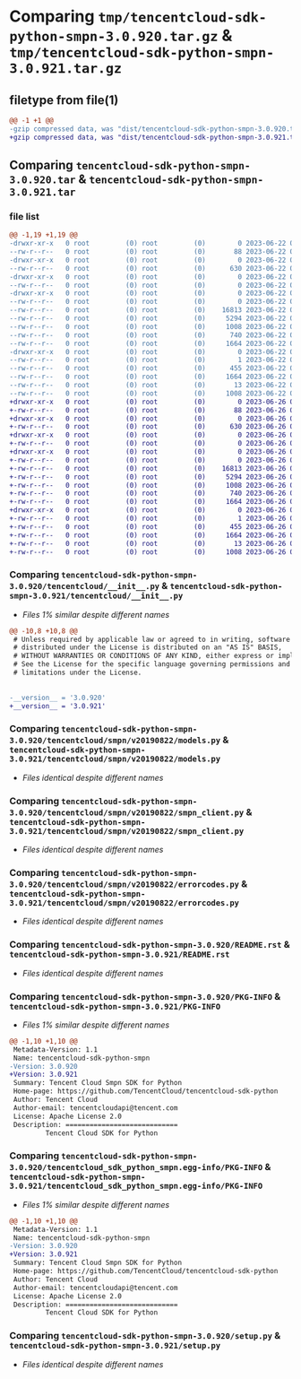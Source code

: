 # Comparing `tmp/tencentcloud-sdk-python-smpn-3.0.920.tar.gz` & `tmp/tencentcloud-sdk-python-smpn-3.0.921.tar.gz`

## filetype from file(1)

```diff
@@ -1 +1 @@
-gzip compressed data, was "dist/tencentcloud-sdk-python-smpn-3.0.920.tar", last modified: Thu Jun 22 00:33:28 2023, max compression
+gzip compressed data, was "dist/tencentcloud-sdk-python-smpn-3.0.921.tar", last modified: Mon Jun 26 00:31:28 2023, max compression
```

## Comparing `tencentcloud-sdk-python-smpn-3.0.920.tar` & `tencentcloud-sdk-python-smpn-3.0.921.tar`

### file list

```diff
@@ -1,19 +1,19 @@
-drwxr-xr-x   0 root         (0) root         (0)        0 2023-06-22 00:33:28.000000 tencentcloud-sdk-python-smpn-3.0.920/
--rw-r--r--   0 root         (0) root         (0)       88 2023-06-22 00:33:28.000000 tencentcloud-sdk-python-smpn-3.0.920/setup.cfg
-drwxr-xr-x   0 root         (0) root         (0)        0 2023-06-22 00:33:28.000000 tencentcloud-sdk-python-smpn-3.0.920/tencentcloud/
--rw-r--r--   0 root         (0) root         (0)      630 2023-06-22 00:33:28.000000 tencentcloud-sdk-python-smpn-3.0.920/tencentcloud/__init__.py
-drwxr-xr-x   0 root         (0) root         (0)        0 2023-06-22 00:33:28.000000 tencentcloud-sdk-python-smpn-3.0.920/tencentcloud/smpn/
--rw-r--r--   0 root         (0) root         (0)        0 2023-06-22 00:33:28.000000 tencentcloud-sdk-python-smpn-3.0.920/tencentcloud/smpn/__init__.py
-drwxr-xr-x   0 root         (0) root         (0)        0 2023-06-22 00:33:28.000000 tencentcloud-sdk-python-smpn-3.0.920/tencentcloud/smpn/v20190822/
--rw-r--r--   0 root         (0) root         (0)        0 2023-06-22 00:33:28.000000 tencentcloud-sdk-python-smpn-3.0.920/tencentcloud/smpn/v20190822/__init__.py
--rw-r--r--   0 root         (0) root         (0)    16813 2023-06-22 00:33:28.000000 tencentcloud-sdk-python-smpn-3.0.920/tencentcloud/smpn/v20190822/models.py
--rw-r--r--   0 root         (0) root         (0)     5294 2023-06-22 00:33:28.000000 tencentcloud-sdk-python-smpn-3.0.920/tencentcloud/smpn/v20190822/smpn_client.py
--rw-r--r--   0 root         (0) root         (0)     1008 2023-06-22 00:33:28.000000 tencentcloud-sdk-python-smpn-3.0.920/tencentcloud/smpn/v20190822/errorcodes.py
--rw-r--r--   0 root         (0) root         (0)      740 2023-06-22 00:33:28.000000 tencentcloud-sdk-python-smpn-3.0.920/README.rst
--rw-r--r--   0 root         (0) root         (0)     1664 2023-06-22 00:33:28.000000 tencentcloud-sdk-python-smpn-3.0.920/PKG-INFO
-drwxr-xr-x   0 root         (0) root         (0)        0 2023-06-22 00:33:28.000000 tencentcloud-sdk-python-smpn-3.0.920/tencentcloud_sdk_python_smpn.egg-info/
--rw-r--r--   0 root         (0) root         (0)        1 2023-06-22 00:33:28.000000 tencentcloud-sdk-python-smpn-3.0.920/tencentcloud_sdk_python_smpn.egg-info/dependency_links.txt
--rw-r--r--   0 root         (0) root         (0)      455 2023-06-22 00:33:28.000000 tencentcloud-sdk-python-smpn-3.0.920/tencentcloud_sdk_python_smpn.egg-info/SOURCES.txt
--rw-r--r--   0 root         (0) root         (0)     1664 2023-06-22 00:33:28.000000 tencentcloud-sdk-python-smpn-3.0.920/tencentcloud_sdk_python_smpn.egg-info/PKG-INFO
--rw-r--r--   0 root         (0) root         (0)       13 2023-06-22 00:33:28.000000 tencentcloud-sdk-python-smpn-3.0.920/tencentcloud_sdk_python_smpn.egg-info/top_level.txt
--rw-r--r--   0 root         (0) root         (0)     1008 2023-06-22 00:33:28.000000 tencentcloud-sdk-python-smpn-3.0.920/setup.py
+drwxr-xr-x   0 root         (0) root         (0)        0 2023-06-26 00:31:28.000000 tencentcloud-sdk-python-smpn-3.0.921/
+-rw-r--r--   0 root         (0) root         (0)       88 2023-06-26 00:31:28.000000 tencentcloud-sdk-python-smpn-3.0.921/setup.cfg
+drwxr-xr-x   0 root         (0) root         (0)        0 2023-06-26 00:31:28.000000 tencentcloud-sdk-python-smpn-3.0.921/tencentcloud/
+-rw-r--r--   0 root         (0) root         (0)      630 2023-06-26 00:31:28.000000 tencentcloud-sdk-python-smpn-3.0.921/tencentcloud/__init__.py
+drwxr-xr-x   0 root         (0) root         (0)        0 2023-06-26 00:31:28.000000 tencentcloud-sdk-python-smpn-3.0.921/tencentcloud/smpn/
+-rw-r--r--   0 root         (0) root         (0)        0 2023-06-26 00:31:28.000000 tencentcloud-sdk-python-smpn-3.0.921/tencentcloud/smpn/__init__.py
+drwxr-xr-x   0 root         (0) root         (0)        0 2023-06-26 00:31:28.000000 tencentcloud-sdk-python-smpn-3.0.921/tencentcloud/smpn/v20190822/
+-rw-r--r--   0 root         (0) root         (0)        0 2023-06-26 00:31:28.000000 tencentcloud-sdk-python-smpn-3.0.921/tencentcloud/smpn/v20190822/__init__.py
+-rw-r--r--   0 root         (0) root         (0)    16813 2023-06-26 00:31:28.000000 tencentcloud-sdk-python-smpn-3.0.921/tencentcloud/smpn/v20190822/models.py
+-rw-r--r--   0 root         (0) root         (0)     5294 2023-06-26 00:31:28.000000 tencentcloud-sdk-python-smpn-3.0.921/tencentcloud/smpn/v20190822/smpn_client.py
+-rw-r--r--   0 root         (0) root         (0)     1008 2023-06-26 00:31:28.000000 tencentcloud-sdk-python-smpn-3.0.921/tencentcloud/smpn/v20190822/errorcodes.py
+-rw-r--r--   0 root         (0) root         (0)      740 2023-06-26 00:31:28.000000 tencentcloud-sdk-python-smpn-3.0.921/README.rst
+-rw-r--r--   0 root         (0) root         (0)     1664 2023-06-26 00:31:28.000000 tencentcloud-sdk-python-smpn-3.0.921/PKG-INFO
+drwxr-xr-x   0 root         (0) root         (0)        0 2023-06-26 00:31:28.000000 tencentcloud-sdk-python-smpn-3.0.921/tencentcloud_sdk_python_smpn.egg-info/
+-rw-r--r--   0 root         (0) root         (0)        1 2023-06-26 00:31:28.000000 tencentcloud-sdk-python-smpn-3.0.921/tencentcloud_sdk_python_smpn.egg-info/dependency_links.txt
+-rw-r--r--   0 root         (0) root         (0)      455 2023-06-26 00:31:28.000000 tencentcloud-sdk-python-smpn-3.0.921/tencentcloud_sdk_python_smpn.egg-info/SOURCES.txt
+-rw-r--r--   0 root         (0) root         (0)     1664 2023-06-26 00:31:28.000000 tencentcloud-sdk-python-smpn-3.0.921/tencentcloud_sdk_python_smpn.egg-info/PKG-INFO
+-rw-r--r--   0 root         (0) root         (0)       13 2023-06-26 00:31:28.000000 tencentcloud-sdk-python-smpn-3.0.921/tencentcloud_sdk_python_smpn.egg-info/top_level.txt
+-rw-r--r--   0 root         (0) root         (0)     1008 2023-06-26 00:31:28.000000 tencentcloud-sdk-python-smpn-3.0.921/setup.py
```

### Comparing `tencentcloud-sdk-python-smpn-3.0.920/tencentcloud/__init__.py` & `tencentcloud-sdk-python-smpn-3.0.921/tencentcloud/__init__.py`

 * *Files 1% similar despite different names*

```diff
@@ -10,8 +10,8 @@
 # Unless required by applicable law or agreed to in writing, software
 # distributed under the License is distributed on an "AS IS" BASIS,
 # WITHOUT WARRANTIES OR CONDITIONS OF ANY KIND, either express or implied.
 # See the License for the specific language governing permissions and
 # limitations under the License.
 
 
-__version__ = '3.0.920'
+__version__ = '3.0.921'
```

### Comparing `tencentcloud-sdk-python-smpn-3.0.920/tencentcloud/smpn/v20190822/models.py` & `tencentcloud-sdk-python-smpn-3.0.921/tencentcloud/smpn/v20190822/models.py`

 * *Files identical despite different names*

### Comparing `tencentcloud-sdk-python-smpn-3.0.920/tencentcloud/smpn/v20190822/smpn_client.py` & `tencentcloud-sdk-python-smpn-3.0.921/tencentcloud/smpn/v20190822/smpn_client.py`

 * *Files identical despite different names*

### Comparing `tencentcloud-sdk-python-smpn-3.0.920/tencentcloud/smpn/v20190822/errorcodes.py` & `tencentcloud-sdk-python-smpn-3.0.921/tencentcloud/smpn/v20190822/errorcodes.py`

 * *Files identical despite different names*

### Comparing `tencentcloud-sdk-python-smpn-3.0.920/README.rst` & `tencentcloud-sdk-python-smpn-3.0.921/README.rst`

 * *Files identical despite different names*

### Comparing `tencentcloud-sdk-python-smpn-3.0.920/PKG-INFO` & `tencentcloud-sdk-python-smpn-3.0.921/PKG-INFO`

 * *Files 1% similar despite different names*

```diff
@@ -1,10 +1,10 @@
 Metadata-Version: 1.1
 Name: tencentcloud-sdk-python-smpn
-Version: 3.0.920
+Version: 3.0.921
 Summary: Tencent Cloud Smpn SDK for Python
 Home-page: https://github.com/TencentCloud/tencentcloud-sdk-python
 Author: Tencent Cloud
 Author-email: tencentcloudapi@tencent.com
 License: Apache License 2.0
 Description: ============================
         Tencent Cloud SDK for Python
```

### Comparing `tencentcloud-sdk-python-smpn-3.0.920/tencentcloud_sdk_python_smpn.egg-info/PKG-INFO` & `tencentcloud-sdk-python-smpn-3.0.921/tencentcloud_sdk_python_smpn.egg-info/PKG-INFO`

 * *Files 1% similar despite different names*

```diff
@@ -1,10 +1,10 @@
 Metadata-Version: 1.1
 Name: tencentcloud-sdk-python-smpn
-Version: 3.0.920
+Version: 3.0.921
 Summary: Tencent Cloud Smpn SDK for Python
 Home-page: https://github.com/TencentCloud/tencentcloud-sdk-python
 Author: Tencent Cloud
 Author-email: tencentcloudapi@tencent.com
 License: Apache License 2.0
 Description: ============================
         Tencent Cloud SDK for Python
```

### Comparing `tencentcloud-sdk-python-smpn-3.0.920/setup.py` & `tencentcloud-sdk-python-smpn-3.0.921/setup.py`

 * *Files identical despite different names*

